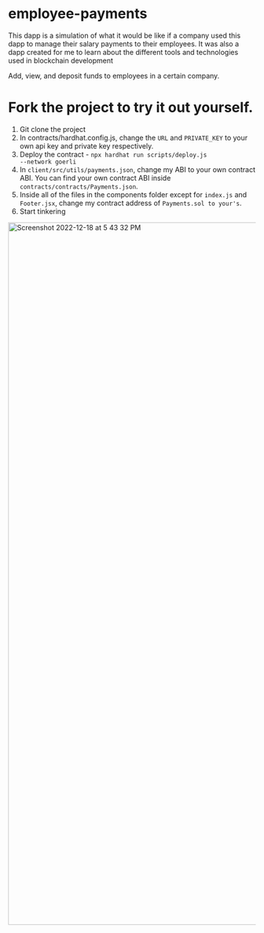 # employee-payments

This dapp is a simulation of what it would be like if a company used this dapp to manage their salary payments to their employees.
It was also a dapp created for me to learn about the different tools and technologies used in blockchain development

Add, view, and deposit funds to employees in a certain company.  

# Fork the project to try it out yourself.  
1. Git clone the project
2. In contracts/hardhat.config.js, change the <code>URL</code> and <code>PRIVATE_KEY</code> to your own api key and private key respectively.
3. Deploy the contract - <code>npx hardhat run scripts/deploy.js --network goerli</code>
4. In <code>client/src/utils/payments.json</code>, change my ABI to your own contract ABI.  You can find your own contract ABI inside <code>contracts/contracts/Payments.json</code>.
5. Inside all of the files in the components folder except for <code>index.js</code> and <code>Footer.jsx</code>, change my contract address of <code>Payments.sol to your's</code>.
6. Start tinkering




<img width="1430" alt="Screenshot 2022-12-18 at 5 43 32 PM" src="https://user-images.githubusercontent.com/96183717/208291477-5551d194-4ae2-4500-89b3-3bb98e20def3.png">
